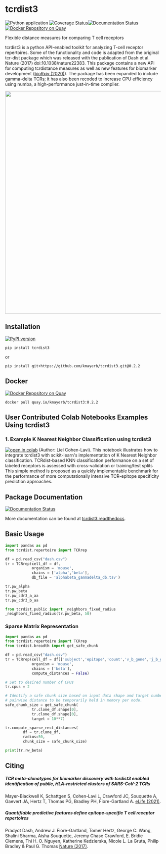 # tcrdist3

![Python application](https://github.com/kmayerb/tcrdist3/workflows/Python%20application/badge.svg?event=push) [![Coverage Status](https://coveralls.io/repos/github/kmayerb/tcrdist3/badge.svg?branch=master)](https://coveralls.io/github/kmayerb/tcrdist3?branch=master)[![Documentation Status](https://readthedocs.org/projects/tcrdist3/badge/?version=latest)](https://tcrdist3.readthedocs.io/en/latest/?badge=latest)
[![Docker Repository on Quay](https://quay.io/repository/kmayerb/tcrdist3/status "Docker Repository on Quay")](https://quay.io/repository/kmayerb/tcrdist3)

Flexible distance measures for comparing T cell receptors 

tcrdist3 is a python API-enabled toolkit for analyzing T-cell receptor repertoires. Some of the functionality and code is adapted from the original tcr-dist package which was released with the publication of Dash et al. Nature (2017) doi:10.1038/nature22383. This package contains a new API for computing tcrdistance measures as well as new features for biomarker development ([bioRxiv (2020)](https://www.biorxiv.org/content/10.1101/2020.12.24.424260v1)). The package has been expanded to include gamma-delta TCRs; it has also been recoded to increase CPU efficiency using numba, a high-performance just-in-time compiler.

<img src="https://user-images.githubusercontent.com/46639063/103338268-aa3ee180-4a32-11eb-8149-056fb385b33b.gif" width="720">

## Installation

[![PyPI version](https://badge.fury.io/py/tcrdist3.svg)](https://badge.fury.io/py/tcrdist3)

```
pip install tcrdist3
```

or 

```
pip install git+https://github.com/kmayerb/tcrdist3.git@0.2.2
```

## Docker
[![Docker Repository on Quay](https://quay.io/repository/kmayerb/tcrdist3/status "Docker Repository on Quay")](https://quay.io/repository/kmayerb/tcrdist3)

```
docker pull quay.io/kmayerb/tcrdist3:0.2.2
```
## User Contributed Colab Notebooks Examples Using tcrdist3

### 1. Example K Nearest Neighbor Classification using tcrdist3 

[![open in colab](https://colab.research.google.com/assets/colab-badge.svg)](https://colab.research.google.com/drive/1boqbGZjJqt_di3-3ygatHO-G4L7t4rY-?usp=sharing) (Author: Liel Cohen-Lavi). This notebook illustrates how to integrate tcrdist3 with scikit-learn's implementation of K Nearest Neighbor classification. TCRdist-based KNN classification performance on a set of labeled receptors is assessed with cross-validation or training/test splits   This simple method is proposed as a quickly implementable benchmark for the performance of more computationally intensive TCR-epitope specificity prediction approaches. 

## Package Documentation
[![Documentation Status](https://readthedocs.org/projects/tcrdist3/badge/?version=latest)](https://tcrdist3.readthedocs.io/en/latest/?badge=latest)

More documentation can be found at [tcrdist3.readthedocs](https://tcrdist3.readthedocs.io/).

## Basic Usage

```python
import pandas as pd
from tcrdist.repertoire import TCRrep

df = pd.read_csv("dash.csv")
tr = TCRrep(cell_df = df, 
            organism = 'mouse', 
            chains = ['alpha','beta'], 
            db_file = 'alphabeta_gammadelta_db.tsv')

tr.pw_alpha
tr.pw_beta
tr.pw_cdr3_a_aa
tr.pw_cdr3_b_aa

from tcrdist.public import _neighbors_fixed_radius
_neighbors_fixed_radius(tr.pw_beta, 50)         
```

### Sparse Matrix Representation 

```python
import pandas as pd
from tcrdist.repertoire import TCRrep
from tcrdist.breadth import get_safe_chunk

df = pd.read_csv("dash.csv")
tr = TCRrep(cell_df = df[['subject','epitope','count','v_b_gene','j_b_gene','cdr3_b_aa','cdr3_b_nucseq']], 
            organism = 'mouse', 
            chains = ['beta'], 
            compute_distances = False)

# Set to desired number of CPUs
tr.cpus = 2

# Identify a safe chunk size based on input data shape and target number of 
# pairwise distance to be temporarily held in memory per node. 
safe_chunk_size = get_safe_chunk(
            tr.clone_df.shape[0], 
            tr.clone_df.shape[0], 
            target = 10**7) 

tr.compute_sparse_rect_distances(
        df = tr.clone_df, 
        radius=50,
        chunk_size = safe_chunk_size)

print(tr.rw_beta)
```

## Citing

##### TCR meta-clonotypes for biomarker discovery with tcrdist3 enabled identification of public, HLA-restricted clusters of SARS-CoV-2 TCRs

Mayer-Blackwell K, Schattgen S, Cohen-Lavi L, Crawford JC, Souquette A, Gaevert JA, Hertz T, Thomas PG, Bradley PH, Fiore-Gartland A. [eLife (2021)](https://elifesciences.org/articles/68605).


##### Quantifiable predictive features define epitope-specific T cell receptor repertoires

Pradyot Dash, Andrew J. Fiore-Gartland, Tomer Hertz, George C. Wang, Shalini Sharma, Aisha Souquette, Jeremy Chase Crawford, E. Bridie Clemens, Thi H. O. Nguyen, Katherine Kedzierska, Nicole L. La Gruta, Philip Bradley & Paul G. Thomas [Nature (2017)](https://doi.org/10.1038/nature22383).
